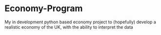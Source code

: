 # Economy-Program
My in development python based economy project to (hopefully) develop a realistic economy of the UK, with the ability to interpret the data
